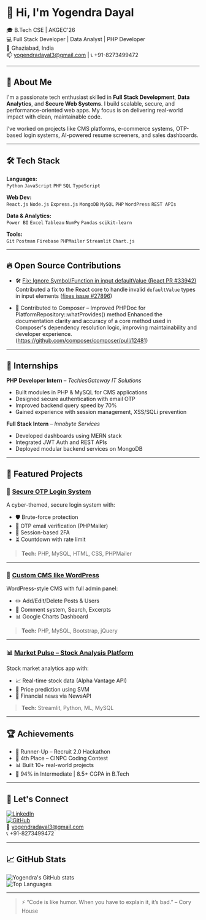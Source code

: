 # 👋 Hi, I'm Yogendra Dayal

🎓 B.Tech CSE | AKGEC'26  
💻 Full Stack Developer | Data Analyst | PHP Developer  
📍 Ghaziabad, India  
📫 yogendradayal3@gmail.com | 📞 +91-8273499472

---

## 🚀 About Me

I'm a passionate tech enthusiast skilled in **Full Stack Development**, **Data Analytics**, and **Secure Web Systems**. I build scalable, secure, and performance-oriented web apps. My focus is on delivering real-world impact with clean, maintainable code.

I’ve worked on projects like CMS platforms, e-commerce systems, OTP-based login systems, AI-powered resume screeners, and sales dashboards.

---

## 🛠️ Tech Stack

**Languages:**  
`Python` `JavaScript` `PHP` `SQL` `TypeScript`

**Web Dev:**  
`React.js` `Node.js` `Express.js` `MongoDB` `MySQL` `PHP` `WordPress` `REST APIs`

**Data & Analytics:**  
`Power BI` `Excel` `Tableau` `NumPy` `Pandas` `scikit-learn`

**Tools:**  
`Git` `Postman` `Firebase` `PHPMailer` `Streamlit` `Chart.js`

---
## 🔥 Open Source Contributions
- 🛠️ [Fix: Ignore Symbol/Function in input defaultValue (React PR #33942)](https://github.com/facebook/react/pull/33942)  
  Contributed a fix to the React core to handle invalid `defaultValue` types in input elements ([fixes issue #27896](https://github.com/facebook/react/issues/27896))
  
- 📌 Contributed to Composer – Improved PHPDoc for PlatformRepository::whatProvides() method
Enhanced the documentation clarity and accuracy of a core method used in Composer's dependency resolution logic, improving maintainability and developer experience.
(https://github.com/composer/composer/pull/12481)
---

## 💼 Internships

**PHP Developer Intern** – *TechiesGateway IT Solutions*  
- Built modules in PHP & MySQL for CMS applications  
- Designed secure authentication with email OTP  
- Improved backend query speed by 70%  
- Gained experience with session management, XSS/SQLi prevention

**Full Stack Intern** – *Innobyte Services*  
- Developed dashboards using MERN stack  
- Integrated JWT Auth and REST APIs  
- Deployed modular backend services on MongoDB

---

## 📌 Featured Projects

### 🔐 [Secure OTP Login System](https://github.com/yogendradayal/cyberSecureLoginSystem)
A cyber-themed, secure login system with:
- 🛡️ Brute-force protection  
- 📩 OTP email verification (PHPMailer)  
- 🔐 Session-based 2FA  
- ⏳ Countdown with rate limit  
> **Tech:** PHP, MySQL, HTML, CSS, PHPMailer

---

### 📘 [Custom CMS like WordPress](https://github.com/yogendradayal/contentManagementSystem)
WordPress-style CMS with full admin panel:
- ✏️ Add/Edit/Delete Posts & Users  
- 🧾 Comment system, Search, Excerpts  
- 📊 Google Charts Dashboard  
> **Tech:** PHP, MySQL, Bootstrap, jQuery

---

### 📊 [Market Pulse – Stock Analysis Platform](https://github.com/yogendra/market-pulse)
Stock market analytics app with:
- 📈 Real-time stock data (Alpha Vantage API)  
- 🧠 Price prediction using SVM  
- 📰 Financial news via NewsAPI  
> **Tech:** Streamlit, Python, ML, MySQL

---

## 🏆 Achievements
- 🥇 Runner-Up – Recruit 2.0 Hackathon  
- 🥉 4th Place – CINPC Coding Contest  
- 📊 Built 10+ real-world projects  
- 🎯 94% in Intermediate | 8.5+ CGPA in B.Tech

---

## 🔗 Let's Connect

[![LinkedIn](https://img.shields.io/badge/LinkedIn-blue?style=flat&logo=linkedin)](https://www.linkedin.com/in/yogendra)  
[![GitHub](https://img.shields.io/badge/GitHub-black?style=flat&logo=github)](https://github.com/yogendra)  
📧 yogendradayal3@gmail.com  
📞 +91-8273499472

---

## 📈 GitHub Stats

![Yogendra's GitHub stats](https://github-readme-stats.vercel.app/api?username=yogendradayal&show_icons=true&theme=radical)  
![Top Languages](https://github-readme-stats.vercel.app/api/top-langs/?username=yogendradayal&layout=compact&theme=radical)

---

> ⚡ “Code is like humor. When you have to explain it, it’s bad.” – Cory House
